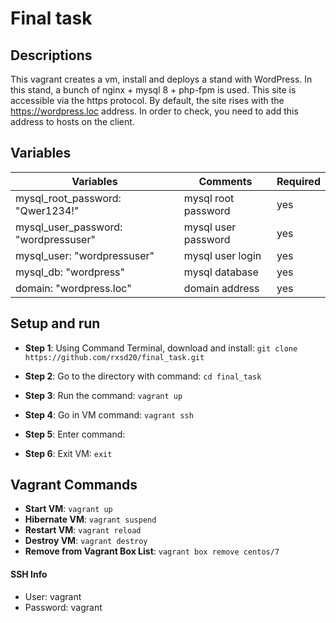 Final task
==============
## Descriptions
This vagrant creates a vm, install and deploys a stand with WordPress. In this stand, a bunch of nginx + mysql 8 + php-fpm is used. This site is accessible via the https protocol. By default, the site rises with the https://wordpress.loc address. In order to check, you need to add this address to hosts on the client.

## Variables
|Variables                              |Comments            |Required|
|---------------------------------------|--------------------|--------|
|mysql_root_password: "Qwer1234!"       |mysql root password |yes     |
|mysql_user_password: "wordpressuser"   |mysql user password |yes     |
|mysql_user: "wordpressuser"            |mysql user login    |yes     |
|mysql_db: "wordpress"                  |mysql database      |yes     |
|domain: "wordpress.loc"                |domain address      |yes     |

## Setup and run
* **Step 1**: Using Command Terminal, download and install: ```git clone https://github.com/rxsd20/final_task.git```

* **Step 2**: Go to the directory with command: ```cd final_task```

* **Step 3**: Run the command: ```vagrant up```

* **Step 4**: Go in VM command: ```vagrant ssh```

* **Step 5**: Enter command: ``` ```

* **Step 6**: Exit VM: ```exit```


## Vagrant Commands
* **Start VM**: ```vagrant up```
* **Hibernate VM**: ```vagrant suspend```
* **Restart VM**: ```vagrant reload```
* **Destroy VM**: ```vagrant destroy```
* **Remove from Vagrant Box List**: ```vagrant box remove centos/7```

#### SSH Info
* User: vagrant
* Password: vagrant
